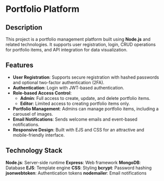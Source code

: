 # Portfolio Platform

## Description
This project is a portfolio management platform built using **Node.js** and related technologies. It supports user registration, login, CRUD operations for portfolio items, and API integration for data visualization.

## Features
- **User Registration**: Supports secure registration with hashed passwords and optional two-factor authentication (2FA).
- **Authentication**: Login with JWT-based authentication.
- **Role-based Access Control**:
  - **Admin**: Full access to create, update, and delete portfolio items.
  - **Editor**: Limited access to creating portfolio items only.
- **Portfolio Management**: Admins can manage portfolio items, including a carousel of images.
- **Email Notifications**: Sends welcome emails and event-based notifications.
- **Responsive Design**: Built with EJS and CSS for an attractive and mobile-friendly interface.

## Technology Stack
**Node.js**: Server-side runtime
**Express**: Web framework
**MongoDB**: Database
**EJS**: Template engine
**CSS**: Styling
**bcrypt**: Password hashing
**jsonwebtoken**: Authentication tokens
**nodemailer**: Email notifications